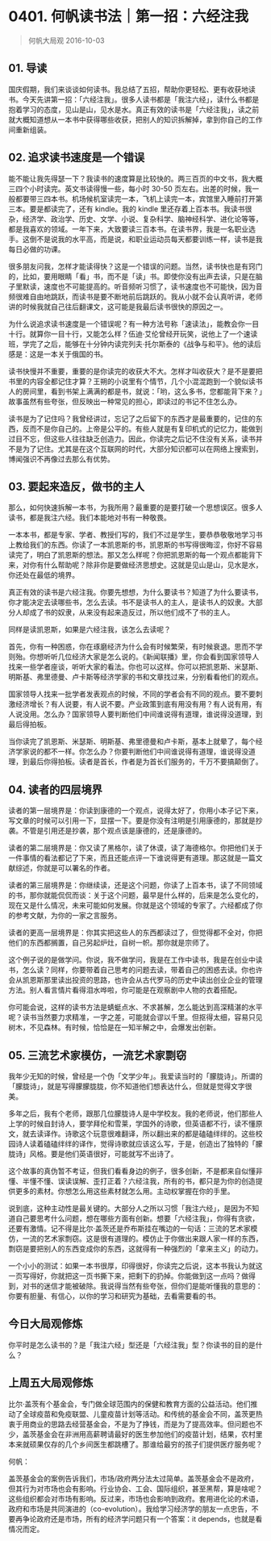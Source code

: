 # 0401. 何帆读书法｜第一招：六经注我
> 何帆大局观
2016-10-03

## 01. 导读

国庆假期，我们来谈谈如何读书。我总结了五招，帮助你更轻松、更有收获地读书。今天先讲第一招：「六经注我」。很多人读书都是「我注六经」，读什么书都是抱着学习的态度，见山是山，见水是水。真正有效的读书是「六经注我」，读之前就大概知道想从一本书中获得哪些收获，把别人的知识拆解掉，拿到你自己的工作间重新组装。

## 02. 追求读书速度是一个错误

能不能让我先得瑟一下？我读书的速度算是比较快的。两三百页的中文书，我大概三四个小时读完。英文书读得慢一些，每小时 30-50 页左右。出差的时候，我一般都要带三四本书。机场候机室读完一本，飞机上读完一本，宾馆里入睡前打开第三本。要是都读完了，还有 kindle。我的 kindle 里还存着上百本书。我读书很杂，经济学、政治学、历史、文学、小说、复杂科学、脑神经科学、进化论等等，都是我喜欢的领域。一年下来，大致要读三百本书。在读书界，我是一名职业选手。这倒不是说我的水平高，而是说，和职业运动员每天都要训练一样，读书是我每日必做的功课。

很多朋友问我，怎样才能读得快？这是一个错误的问题。当然，读书快也是有窍门的，比如，要用眼睛「看」书，而不是「读」书。即使你没有出声去读，只是在脑子里默读，速度也不可能提高的。听音频听习惯了，读书速度也不可能快，因为音频很难自由地跳跃，而读书是要不断地前后跳跃的。我从小就不会认真听讲，老师讲的时候我就自己往后翻课文，这可能是我最后读书很快的原因之一。

为什么说追求读书速度是一个错误呢？有一种方法号称「速读法」，能教会你一目十行。就算你一目十行，又能怎么样？伍迪·艾伦曾经开玩笑，说他上了一个速读班，学完了之后，能够在十分钟内读完列夫·托尔斯泰的《战争与和平》。他的读后感是：这是一本关于俄国的书。

读书快慢并不重要，重要的是你读完的收获大不大。怎样才叫收获大？是不是要把书里的内容全都记住才算？王朔的小说里有个情节，几个小混混跑到一个貌似读书人的房间里，看到书架上满满的都是书，就说：「哟，这么多书，您都能背下来？」故事虽然有些夸张，但反映出一种常见的担心，即读过的书记不住怎么办。

读书是为了记住吗？我曾经讲过，忘记了之后留下的东西才是最重要的，记住的东西，反而不是你自己的。上帝是公平的。有些人就是有复印机式的记忆力，能做到过目不忘，但这些人往往缺乏创造力。因此，你读完之后记不住没有关系，读书并不是为了记住。尤其是在这个互联网的时代，大部分知识都可以在网络上搜索到，博闻强识不再像过去那么有优势。

## 03. 要起来造反，做书的主人

那么，如何快速拆解一本书，为我所用？最重要的是要打破一个思想误区。很多人读书，都是我注六经。我们本能地对书有一种敬畏。

一本本书，都是专家、学者、教授们写的，我们不过是学生，要恭恭敬敬地学习书上教给我们的东西。你读了一本凯恩斯的书，凯恩斯的书写得很晦涩，你好不容易读完了，明白了凯恩斯的想法。那又怎么样呢？你把凯恩斯的每一个观点都能背下来，对你有什么帮助呢？除非你是要做经济思想史。这就是见山是山，见水是水，你还处在最低的境界。

真正有效的读书是六经注我。你要先想想，为什么要读书？知道了为什么要读书，你才能决定去读哪些书，怎么去读。书不是读书人的主人，是读书人的奴隶。大部分人却成了书的奴隶，从来没有起来造反过，所以他们成不了书的主人。

同样是读凯恩斯，如果是六经注我，该怎么去读呢？

首先，你有一种困惑，你在琢磨经济为什么会有时候繁荣，有时候衰退。思而不学则殆。你想听听几位经济大家是怎么说的。《新闻联播》里，你会看到国家领导人找来一些学者座谈，听听大家的看法。你也可以这样。你可以把凯恩斯、米瑟斯、明斯基、弗里德曼、卢卡斯等经济学家的书和文章找过来，分别看看他们的观点。

国家领导人找来一批学者发表观点的时候，不同的学者会有不同的观点。要不要刺激经济增长？有人说要，有人说不要。产业政策到底有用没有用？有人说有用，有人说没用。怎么办？国家领导人要判断他们中间谁说得有道理，谁说得没道理，到最后得拍板。

当你读完了凯恩斯、米瑟斯、明斯基、弗里德曼和卢卡斯，基本上就晕了，每个经济学家说的都不一样。你怎么办？你要判断他们中间谁说得有道理，谁说得没道理，到最后你得拍板。读者是首长，作者是为首长们服务的，千万不要搞颠倒了。

## 04. 读者的四层境界

读者的第一层境界是：你读到康德的一个观点，说得太好了，你用小本子记下来，写文章的时候可以引用一下，显摆一下。要是你没有注明是引用康德的，那就是抄袭。不管是引用还是抄袭，那个观点该是康德的，还是康德的。

读者的第二层境界是：你又读了黑格尔，读了休谟，读了海德格尔。你把他们关于一件事情的看法都记了下来，而且还能点评一下谁说得更有道理。那这就是一篇文献综述，你就是可以署名的作者。

读者的第三层境界是：你继续读，还是这个问题，你读了上百本书，读了不同领域的书，那你就能侃侃而谈：关于这个问题，最早是什么样的，后来是怎么变化的，现在又是什么情况，未来可能如何发展。你就是这个领域的专家了。六经都成了你的参考文献，为你的一家之言服务。

读者的更高一层境界是：你其实把这些人的东西都读过了，但觉得都不全对，你把他们的东西都搁置，自己另起炉灶，自树一帜。那你就是宗师了。

这个例子说的是做学问。你说，我不做学问，我是在工作中读书，我是在创业中读书，怎么读？同样，你要带着自己思考的问题去读，带着自己的困惑去读。你也许会从凯恩斯那里读出投资的思路，也许会从古代罗马的历史中读出创业企业的管理方法。别人看言情片看得泪水哗啦，你可能是在观察剧中人物的衣着搭配。

你可能会说，这样的读书方法是蜻蜓点水、不求甚解，怎么能达到高深精湛的水平呢？读书当然要力求精准，一字之差，可能就会谬以千里。但抠得太细，容易只见树木，不见森林。有时候，恰恰是在一知半解之中，会爆发出创新。

## 05. 三流艺术家模仿，一流艺术家剽窃

我年少无知的时候，曾经是一个伪「文学少年」。我爱读当时的「朦胧诗」。所谓的「朦胧诗」，就是写得朦朦胧胧，你不知道他们想表达什么，但就是觉得文字很美。

多年之后，我有个老师，跟那几位朦胧诗人是中学校友。我的老师说，他们那些人上学的时候自封诗人，要学拜伦和雪莱，学国外的诗歌，但英语都不行，读不懂原文，就去读译作。诗歌这个玩意很难翻译，所以翻出来的都是磕磕绊绊的。这些校园诗人读着磕磕绊绊的译作，觉得诗歌就应该这么写，于是，创造出了独特的「朦胧诗」风格。要是他们英语很好，可能就写不出诗了。

这个故事的真伪暂不考证，但我们看看身边的例子，很多创新，不是都来自似懂非懂、半懂不懂、误读误解、歪打正着？六经注我，所有的书，都只是为你的创造提供更多的素材。你想怎么用这些素材就怎么用。主动权掌握在你的手里。

说到底，这种主动性是最关键的。大部分人之所以习惯「我注六经」，是因为不知道自己要思考什么问题，想在哪些方面有创新。想要「六经注我」，你得有贪欲，还要有激情。记不得是比尔·盖茨还是乔布斯挂在嘴边的一句话：三流的艺术家模仿，一流的艺术家剽窃。这是很有道理的。模仿止于你做出来跟人家一样的东西，剽窃是要把别人的东西变成你的东西，这就得有一种强烈的「拿来主义」的动力。

一个小小的测试：如果一本书很厚，印得很好，你读完之后说，这本书我认为就这一页写得好，你就把这一页书撕下来，把剩下的扔掉。你能做到这一点吗？做得到，对书的迷信才能被破除。我说得当然有些夸张，但你们是能听懂我的意思的：你要有胆量、有信心，以你的学习和研究为基础，去看需要看的书。

## 今日大局观修炼

你平时是怎么读书的？是「我注六经」型还是「六经注我」型？你读书的目的是什么？

## 上周五大局观修炼

比尔·盖茨有个基金会，专门做全球范围内的保健和教育方面的公益活动。他们推动了全球疫苗和免疫联盟、儿童疫苗计划等活动。和传统的基金会不同，盖茨更热衷于用商业的思路去经营基金会，不是为了挣钱，而是为了提高效率。但问题也不少，盖茨基金会在非洲用高薪聘请最好的医生参加他们的疫苗计划，结果，农村里本来就硕果仅存的几个乡间医生都跳槽了。那谁给最穷的孩子们提供医疗服务呢？

何帆：

盖茨基金会的案例告诉我们，市场/政府两分法太过简单。盖茨基金会不是政府，但其行为对市场也会有影响。行业协会、工会、国际组织，甚至黑帮，算是啥呢？这些组织都会对市场有影响。反过来，市场也会影响到政府。套用进化论的术语，政府和市场是共同演进的（co-evolution）。我给学习经济学的朋友一点忠告，不要再争论政府还是市场，所有的经济学问题只有一个答案：it depends，也就是看情况而定。


